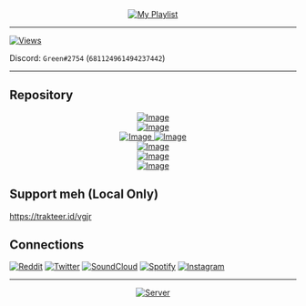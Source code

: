 <div align="center">
  <a href="https://open.spotify.com/playlist/2OXnOc6aF0pAINuPXed2c9">
    <img src="https://img.shields.io/badge/Collection Of Music %22VGJR%22-gray?style=for-the-badge&logo=spotify" alt="My Playlist"/>
  </a>
</div>

___

[![Views](https://komarev.com/ghpvc/?username=GreenVGJR&color=yellow)](https://github.com/GreenVGJR)

Discord: `Green#2754` (`681124961494237442`)
___

## Repository

<div align="center">
  <a href="https://github.com/GreenVGJR/amc-aoijs">
    <img src="https://github-readme-stats.vercel.app/api/pin/?username=greenvgjr&repo=amc-aoijs&theme=dark" alt="Image"/>
  </a>
</div>
<div align="center">
  <a href="https://github.com/GreenVGJR/amc-aoijs">
    <img src="https://img.shields.io/github/languages/code-size/GreenVGJR/amc-aoijs?color=purple&label=Code Size" alt="Image"/>
  </a>
</div>
<div align="center">
  <a href="https://github.com/GreenVGJR/amc-aoijs">
    <img src="https://img.shields.io/github/repo-size/GreenVGJR/amc-aoijs?color=blue&label=Repo Size" alt="Image"/>
  </a>
 <a href="https://github.com/GreenVGJR/amc-aoijs">
    <img src="https://img.shields.io/tokei/lines/github/GreenVGJR/amc-aoijs?color=orange&label=Total Lines" alt="Image"/>
  </a>
</div>
<div align="center">
  <a href="https://github.com/GreenVGJR/amc-aoijs/archive/refs/heads/handler-v5.2.zip">
    <img src="https://img.shields.io/badge/Download (Default)-gray?style=for-the-badge&logo=github&color=black" alt="Image"/>
  </a>
</div>

<div align="center">
  <a href="https://github.com/GreenVGJR/lti-listapi">
    <img src="https://github-readme-stats.vercel.app/api/pin/?username=greenvgjr&repo=lti-listapi&theme=dark" alt="Image"/>
  </a>
</div>
<div align="center">
  <a href="https://github.com/GreenVGJR/lti-listapi">
    <img src="https://img.shields.io/github/repo-size/GreenVGJR/lti-listapi?color=blue&label=Repo Size" alt="Image"/>
  </a>
</div>

## Support meh (Local Only)
https://trakteer.id/vgjr

## Connections

[![Reddit](https://img.shields.io/badge/Reddit-orange?style=for-the-badge&logo=reddit&color=gray)](https://www.reddit.com/u/GreenVGJR)
[![Twitter](https://img.shields.io/badge/Twitter-aqua?style=for-the-badge&logo=twitter&color=blue)](https://twitter.com/Green_VGJR)
[![SoundCloud](https://img.shields.io/badge/Soundcloud-orange?style=for-the-badge&logo=soundcloud&color=ffa54a)](https://soundcloud.com/greenvgjr)
[![Spotify](https://img.shields.io/badge/Spotify-green?style=for-the-badge&logo=spotify&color=9bff9b)](https://open.spotify.com/user/uz2gmmfdw7gxcofnb3843pju5)
[![Instagram](https://img.shields.io/badge/Instagram-black?style=for-the-badge&logo=instagram&color=black)](https://www.instagram.com/green._vgjr)

___

<div align="center">
  <a href="https://dsc.gg/codes">
    <img src="https://discordapp.com/api/guilds/678295162555858951/widget.png?style=banner2" alt="Server"/>
  </a>
</div>
